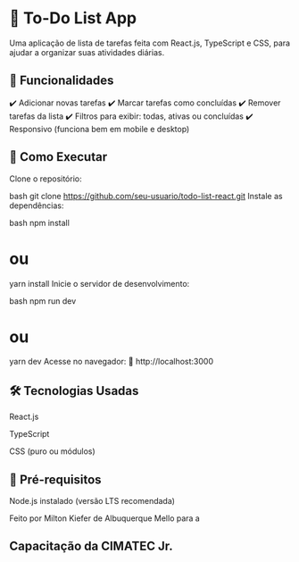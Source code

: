 # 📝 To-Do List App
Uma aplicação de lista de tarefas feita com React.js, TypeScript e CSS, para ajudar a organizar suas atividades diárias.

## 🚀 Funcionalidades
✔️ Adicionar novas tarefas
✔️ Marcar tarefas como concluídas
✔️ Remover tarefas da lista
✔️ Filtros para exibir: todas, ativas ou concluídas
✔️ Responsivo (funciona bem em mobile e desktop)

## 🔧 Como Executar
Clone o repositório:

bash
git clone https://github.com/seu-usuario/todo-list-react.git
Instale as dependências:

bash
npm install
# ou
yarn install
Inicie o servidor de desenvolvimento:

bash
npm run dev
# ou
yarn dev
Acesse no navegador:
🔗 http://localhost:3000

## 🛠️ Tecnologias Usadas
React.js

TypeScript

CSS (puro ou módulos)

## 📌 Pré-requisitos
Node.js instalado (versão LTS recomendada)

Feito por Milton Kiefer de Albuquerque Mello para a
## Capacitação da CIMATEC Jr.